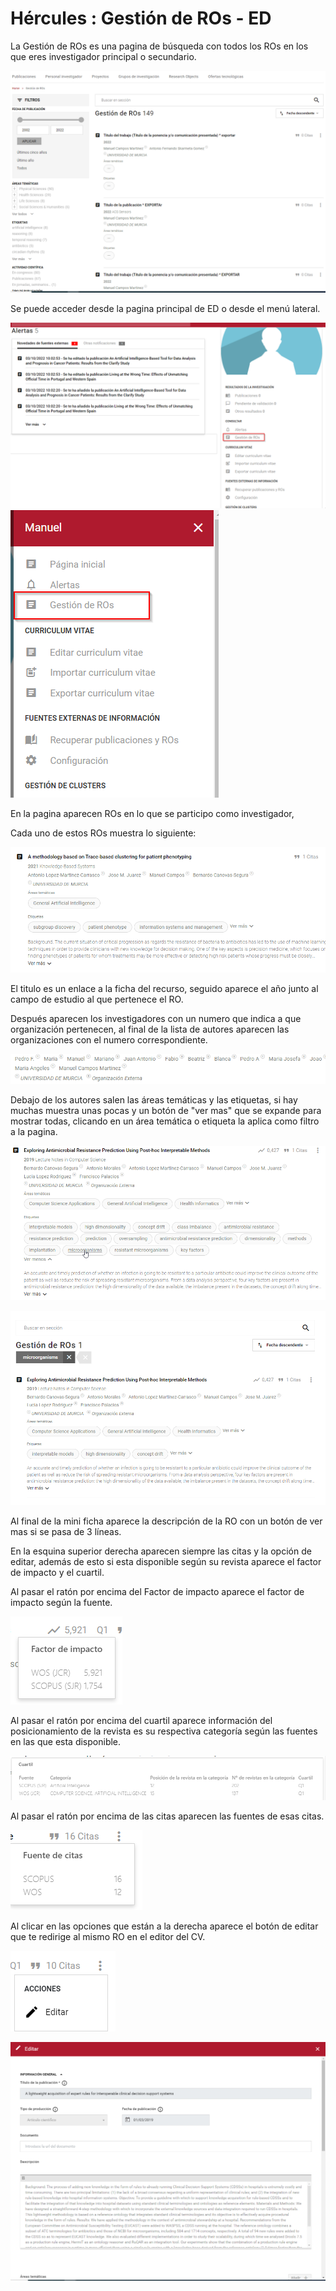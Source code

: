 # Hércules : Gestión de ROs \- ED



La Gestión de ROs es una pagina de búsqueda con todos los ROs en los que eres investigador principal o secundario.

![](/attachments/598147465/598148031.png)

Se puede acceder desde la pagina principal de ED o desde el menú lateral.

![](/attachments/598147465/598148026.png) ![](/attachments/598147465/598148021.png)

En la pagina aparecen ROs en lo que se participo como investigador, 

Cada uno de estos ROs muestra lo siguiente:

![](/attachments/598147465/598148016.png)

El titulo es un enlace a la ficha del recurso, seguido aparece el año junto al campo de estudio al que pertenece el RO.

Después aparecen los investigadores con un numero que indica a que organización pertenecen, al final de la lista de autores aparecen las organizaciones con el numero correspondiente.

![](/attachments/598147465/598148035.png)

Debajo de los autores salen las áreas temáticas y las etiquetas, si hay muchas muestra unas pocas y un botón de "ver mas" que se expande para mostrar todas, clicando en un área temática o etiqueta la aplica como filtro a la pagina.

![](/attachments/598147465/598147997.png)

![](/attachments/598147465/598147999.png)

Al final de la mini ficha aparece la descripción de la RO con un botón de ver mas si se pasa de 3 líneas.

En la esquina superior derecha aparecen siempre las citas y la opción de editar, además de esto si esta disponible según su revista aparece el factor de impacto y el cuartil.

Al pasar el ratón por encima del Factor de impacto aparece el factor de impacto según la fuente.

![](/attachments/598147465/598147975.png)

Al pasar el ratón por encima del cuartil aparece información del posicionamiento de la revista es su respectiva categoría según las fuentes en las que esta disponible.

![](/attachments/598147465/598147978.png)

Al pasar el ratón por encima de las citas aparecen las fuentes de esas citas.

![](/attachments/598147465/598147980.png)

Al clicar en las opciones que están a la derecha aparece el botón de editar que te redirige al mismo RO en el editor del CV.

![](/attachments/598147465/598147977.png)

![](/attachments/598147465/598147973.png)

  





